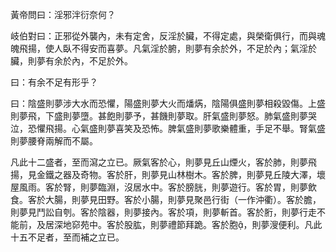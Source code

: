 黃帝問曰：淫邪泮衍奈何？

岐伯對曰：正邪從外襲內，未有定舍，反淫於臟，不得定處，與榮衛俱行，而與魂魄飛揚，使人臥不得安而喜夢。凡氣淫於腑，則夢有余於外，不足於內；氣淫於臟，則夢有余於內，不足於外。

曰：有余不足有形乎？

曰：陰盛則夢涉大水而恐懼，陽盛則夢大火而燔焫，陰陽俱盛則夢相殺毀傷。上盛則夢飛，下盛則夢墮。甚飽則夢予，甚饑則夢取。肝氣盛則夢怒。肺氣盛則夢哭泣，恐懼飛揚。心氣盛則夢喜笑及恐怖。脾氣盛則夢歌樂體重，手足不舉。腎氣盛則夢腰脊兩解而不屬。

凡此十二盛者，至而瀉之立已。厥氣客於心，則夢見丘山煙火，客於肺，則夢飛揚，見金鐵之器及奇物。客於肝，則夢見山林樹木。客於脾，則夢見丘陵大澤，壞屋風雨。客於腎，則夢臨淵，沒居水中。客於膀胱，則夢遊行。客於胃，則夢飲食。客於大腸，則夢見田野。客於小腸，則夢見聚邑行街（一作沖衢）。客於膽，則夢見鬥訟自刳。客於陰器，則夢接內。客於項，則夢斬首。客於胻，則夢行走不能前，及居深地窌苑中。客於股肱，則夢禮節拜跪。客於胞，則夢溲便利。凡此十五不足者，至而補之立已。